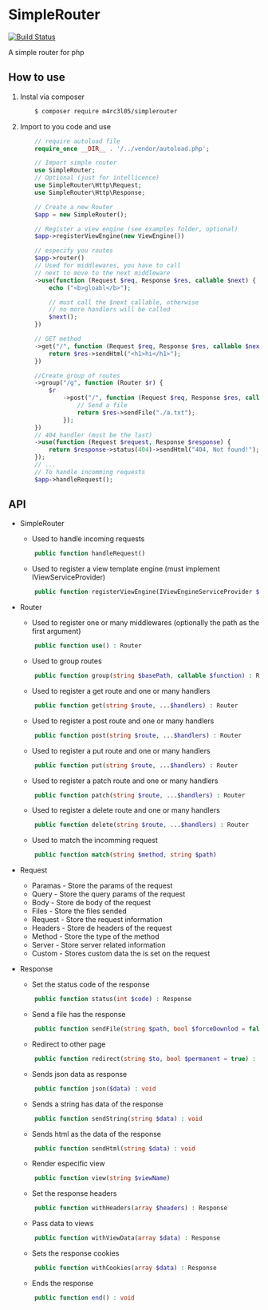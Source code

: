 # SimpleRouter

[![Build Status](https://travis-ci.org/M4RC3L05/SimpleRouter.svg?branch=master)](https://travis-ci.org/M4RC3L05/SimpleRouter)

A simple router for php

## How to use

1. Instal via composer

    ```bash
        $ composer require m4rc3l05/simplerouter
    ```

2. Import to you code and use

    ```php
        // require autoload file
        require_once __DIR__ . '/../vendor/autoload.php';

        // Import simple router
        use SimpleRouter;
        // Optional (just for intellicence)
        use SimpleRouter\Http\Request;
        use SimpleRouter\Http\Response;

        // Create a new Router
        $app = new SimpleRouter();

        // Register a view engine (see examples folder, optional)
        $app->registerViewEngine(new ViewEngine())

        // especify you routes
        $app->router()
        // Used for middlewares, you have to call
        // next to move to the next middleware
        ->use(function (Request $req, Response $res, callable $next) {
            echo ("<b>gloabl</b>");

            // must call the $next callable, otherwise
            // no more handlers will be called
            $next();
        })

        // GET method
        ->get("/", function (Request $req, Response $res, callable $next) {
            return $res->sendHtml("<h1>hi</h1>");
        })

        //Create group of routes
        ->group("/g", function (Router $r) {
            $r
                ->post("/", function (Request $req, Response $res, callable $next) {
                    // Send a file
                    return $res->sendFile("./a.txt");
                });
        })
        // 404 handler (must be the last)
        ->use(function (Request $request, Response $response) {
            return $response->status(404)->sendHtml("404, Not found!");
        });
        // ...
        // To handle incomming requests
        $app->handleRequest();
    ```

## API

-   SimpleRouter

    -   Used to handle incoming requests

    ```php
        public function handleRequest()
    ```

    -   Used to register a view template engine (must implement IViewServiceProvider)

    ```php
        public function registerViewEngine(IViewEngineServiceProvider $engine)
    ```

-   Router

    -   Used to register one or many middlewares (optionally the path as the first argument)

    ```php
        public function use() : Router
    ```

    -   Used to group routes

    ```php
        public function group(string $basePath, callable $function) : Router
    ```

    -   Used to register a get route and one or many handlers

    ```php
        public function get(string $route, ...$handlers) : Router
    ```

    -   Used to register a post route and one or many handlers

    ```php
        public function post(string $route, ...$handlers) : Router
    ```

    -   Used to register a put route and one or many handlers

    ```php
        public function put(string $route, ...$handlers) : Router
    ```

    -   Used to register a patch route and one or many handlers

    ```php
        public function patch(string $route, ...$handlers) : Router
    ```

    -   Used to register a delete route and one or many handlers

    ```php
        public function delete(string $route, ...$handlers) : Router
    ```

    -   Used to match the incomming request

    ```php
        public function match(string $method, string $path)
    ```

-   Request

    -   Paramas - Store the params of the request
    -   Query - Store the query params of the request
    -   Body - Store de body of the request
    -   Files - Store the files sended
    -   Request - Store the request information
    -   Headers - Store de headers of the request
    -   Method - Store the type of the method
    -   Server - Store server related information
    -   Custom - Stores custom data the is set on the request

-   Response

    -   Set the status code of the response

    ```php
        public function status(int $code) : Response
    ```

    -   Send a file has the response

    ```php
        public function sendFile(string $path, bool $forceDownlod = false) : void
    ```

    -   Redirect to other page

    ```php
        public function redirect(string $to, bool $permanent = true) : void
    ```

    -   Sends json data as response

    ```php
        public function json($data) : void
    ```

    -   Sends a string has data of the response

    ```php
        public function sendString(string $data) : void
    ```

    -   Sends html as the data of the response

    ```php
        public function sendHtml(string $data) : void
    ```

    -   Render especific view

    ```php
        public function view(string $viewName)
    ```

    -   Set the response headers

    ```php
        public function withHeaders(array $headers) : Response
    ```

    -   Pass data to views

    ```php
        public function withViewData(array $data) : Response
    ```

    -   Sets the response cookies

    ```php
        public function withCookies(array $data) : Response
    ```

    -   Ends the response

    ```php
        public function end() : void
    ```
